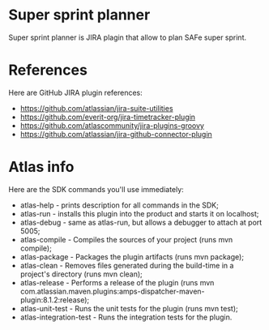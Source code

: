 # Super sprint planner
Super sprint planner is JIRA plagin that allow to plan SAFe super sprint.

# References
Here are GitHub JIRA plugin references:
* https://github.com/atlassian/jira-suite-utilities
* https://github.com/everit-org/jira-timetracker-plugin
* https://github.com/atlascommunity/jira-plugins-groovy
* https://github.com/atlassian/jira-github-connector-plugin

# Atlas info
Here are the SDK commands you'll use immediately:
* atlas-help - prints description for all commands in the SDK;
* atlas-run - installs this plugin into the product and starts it on localhost;
* atlas-debug - same as atlas-run, but allows a debugger to attach at port 5005;
* atlas-compile - Compiles the sources of your project (runs mvn compile);
* atlas-package - Packages the plugin artifacts (runs mvn package);
* atlas-clean - Removes files generated during the build-time in a project's directory (runs mvn clean);
* atlas-release - Performs a release of the plugin (runs mvn com.atlassian.maven.plugins:amps-dispatcher-maven-plugin:8.1.2:release);
* atlas-unit-test - Runs the unit tests for the plugin (runs mvn test);
* atlas-integration-test - Runs the integration tests for the plugin.




